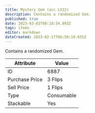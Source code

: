 ```yaml
---
title: Mystery Gem (acc LV22)
description: Contains a randomized Gem.
published: true
date: 2023-03-01T00:18:54.893Z
tags: items
editor: markdown
dateCreated: 2023-02-17T06:50:19.655Z
---
```


Contains a randomized Gem.

|Attribute|Value|
|-|-|
|ID|6887|
|Purchase Price|3 Flips|
|Sell Price|1 Flips|
|Type|Consumable|
|Stackable|Yes|


